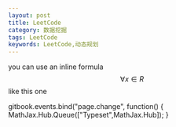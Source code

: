 ```yaml
---
layout: post
title: LeetCode
category: 数据挖掘
tags: LeetCode
keywords: LeetCode,动态规划
---
```



  
you can use an inline formula $$\forall x \in R$$ like this one

gitbook.events.bind("page.change", function() {
    MathJax.Hub.Queue(["Typeset",MathJax.Hub]);
}

